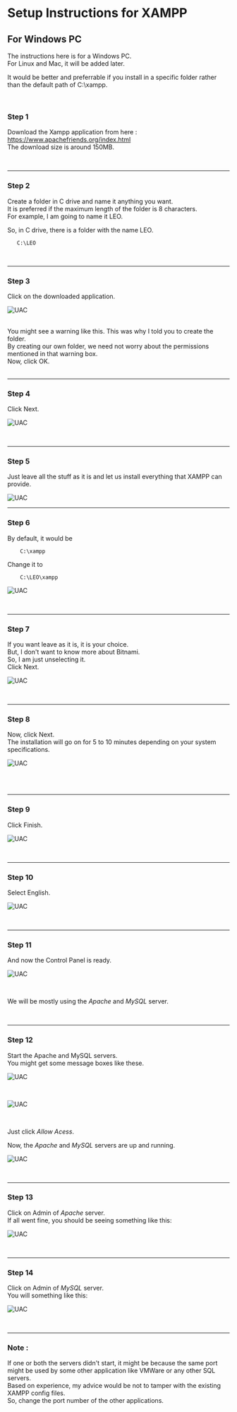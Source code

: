 # Setup Instructions for XAMPP


## For Windows PC

The instructions here is for a Windows PC. <br>
For Linux and Mac, it will be added later.


It would be better and preferrable if you install in a specific folder rather than the default path of
C:\xampp. 

<br>

### Step 1
Download the Xampp application from here : https://www.apachefriends.org/index.html <br>
The download size is around 150MB. 

<br><hr>

### Step 2

Create a folder in C drive and name it anything you want. <br>
It is preferred if the maximum length of the folder is 8 characters.<br>
For example, I am going to name it LEO.<br>

So, in C drive, there is a folder with the name LEO.<br>
       
       C:\LEO

<br><hr>

### Step 3

Click on the downloaded application.<br>
        
![UAC](https://github.com/KamalDGRT/static/blob/master/SetupStuf/xampp/img/01.png)

 <br>
You might see a warning like this. This was why I told you to create the folder. <br>
By creating our own folder, we need not worry about the permissions mentioned in that warning box.<br>
Now, click OK.<br><br>


<hr>

### Step 4

Click Next.<br>

![UAC](https://github.com/KamalDGRT/static/blob/master/SetupStuf/xampp/img/02.png)

<br><hr>

### Step 5

Just leave all the stuff as it is and let us install everything that XAMPP can provide. <br>

![UAC](https://github.com/KamalDGRT/static/blob/master/SetupStuf/xampp/img/03.png)

<hr>

### Step 6

By default, it would be <br>

        C:\xampp
        
  Change it to  <br>
  
        C:\LEO\xampp
   
  ![UAC](https://github.com/KamalDGRT/static/blob/master/SetupStuf/xampp/img/04.png)

<br><hr>

### Step 7

If you want leave as it is, it is your choice.<br>
But, I don't want to know more about Bitnami.<br>
So, I am just unselecting it.<br>
Click Next.<br>

![UAC](https://github.com/KamalDGRT/static/blob/master/SetupStuf/xampp/img/05.png)

<br><hr>

### Step 8

Now, click Next.<br>
The installation will go on for 5 to 10 minutes depending on your system specifications. <br>

![UAC](https://github.com/KamalDGRT/static/blob/master/SetupStuf/xampp/img/06.png)

<br><br><hr>

### Step 9

Click Finish.<br>

![UAC](https://github.com/KamalDGRT/static/blob/master/SetupStuf/xampp/img/07.png)

<br><hr>

### Step 10

Select English.<br>

![UAC](https://github.com/KamalDGRT/static/blob/master/SetupStuf/xampp/img/08.png)

<br><hr>

### Step 11

And now the Control Panel is ready.

![UAC](https://github.com/KamalDGRT/static/blob/master/SetupStuf/xampp/img/09.png)

<br>

We will be mostly using the _Apache_ and _MySQL_ server.

<br><hr>

### Step 12

Start the Apache and MySQL servers.<br>
You might get some message boxes like these.<br>

![UAC](https://github.com/KamalDGRT/static/blob/master/SetupStuf/xampp/img/10.png)

<br>

![UAC](https://github.com/KamalDGRT/static/blob/master/SetupStuf/xampp/img/11.png)

<br>

Just click _Allow Acess_.

Now, the _Apache_ and _MySQL_ servers are up and running.

![UAC](https://github.com/KamalDGRT/static/blob/master/SetupStuf/xampp/img/12.png)

<br><hr>

### Step 13

Click on Admin of _Apache_ server. <br>
If all went fine, you should be seeing something like this: <br>

![UAC](https://github.com/KamalDGRT/static/blob/master/SetupStuf/xampp/img/13.png)

<br><hr>

### Step 14

Click on Admin of _MySQL_ server. <br>
You will something like this: <br>

![UAC](https://github.com/KamalDGRT/static/blob/master/SetupStuf/xampp/img/14.png)

<br><hr>

### Note :

If one or both the servers didn't start, it might be because the same port might be used by some other application like VMWare or any other SQL servers. <br>
Based on experience, my advice would be not to tamper with the existing XAMPP config files. <br>
So, change the port number of the other applications. <br>
